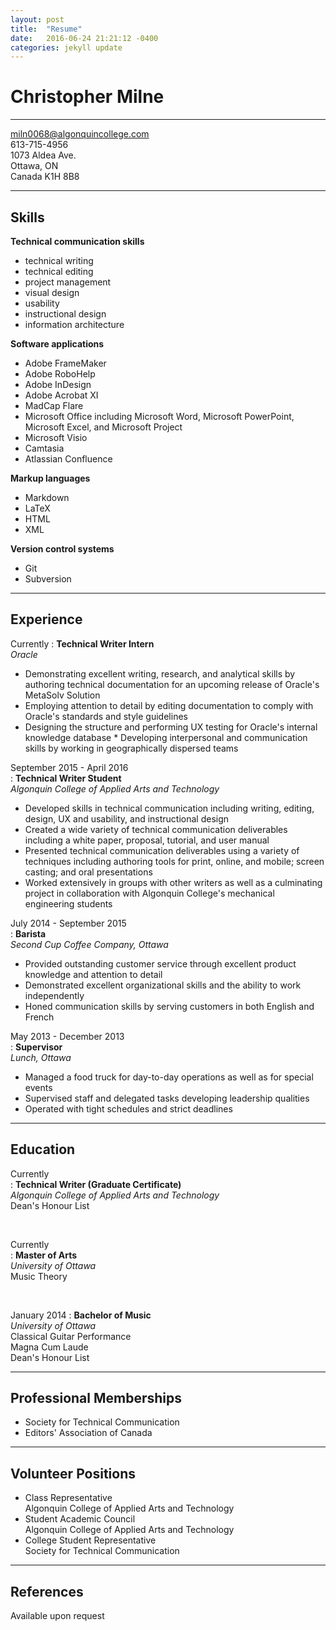 ```yaml
---
layout: post
title:  "Resume"
date:   2016-06-24 21:21:12 -0400
categories: jekyll update
---
```

Christopher Milne    
==================
-------------------------------------------------


miln0068@algonquincollege.com  
613-715-4956  
1073 Aldea Ave.  
Ottawa, ON  
Canada
K1H 8B8  

----------------------------------------

## Skills  

**Technical communication skills**  

* technical writing   
* technical editing   
* project management  
* visual design   
* usability   
* instructional design   
* information architecture  

**Software applications**   

* Adobe FrameMaker  
* Adobe RoboHelp  
* Adobe InDesign   
* Adobe Acrobat XI   
* MadCap Flare   
* Microsoft Office including Microsoft Word, Microsoft PowerPoint, Microsoft Excel, and Microsoft Project   
* Microsoft Visio  
* Camtasia   
* Atlassian Confluence   

**Markup languages**  

* Markdown  
* LaTeX   
* HTML   
* XML

**Version control systems**  

* Git  
* Subversion   

---------------------------------------------

## Experience

Currently
:   **Technical Writer Intern**     
*Oracle*   

* Demonstrating excellent writing, research, and analytical skills by authoring technical documentation for an upcoming release of Oracle's MetaSolv Solution   
* Employing attention to detail by editing documentation to comply with Oracle's standards and style guidelines  
* Designing the structure and performing UX testing for Oracle's internal knowledge database  * Developing interpersonal and communication skills by working in geographically dispersed teams      


September 2015 - April 2016  
:   **Technical Writer Student**   
*Algonquin College of Applied Arts and Technology*  

* Developed skills in technical communication including writing, editing, design, UX and usability, and instructional design  
* Created a wide variety of technical communication deliverables including a white paper, proposal, tutorial, and user manual  
* Presented technical communication deliverables using a variety of techniques including authoring tools for print, online, and mobile; screen casting; and oral presentations  
* Worked extensively in groups with other writers as well as a culminating project in collaboration with Algonquin College's mechanical engineering students  


July 2014 - September 2015    
:   **Barista**   
*Second Cup Coffee Company, Ottawa*   

* Provided outstanding customer service through excellent product knowledge and attention to detail   
* Demonstrated excellent organizational skills and the ability to work independently   
* Honed communication skills by serving customers in both English and French   


May 2013 - December 2013  
:   **Supervisor**    
*Lunch, Ottawa*  

* Managed a food truck for day-to-day operations as well as for special events  
* Supervised staff and delegated tasks developing leadership qualities  
* Operated with tight schedules and strict deadlines  

-----------------------------------------

## Education   

Currently  
:    **Technical Writer (Graduate Certificate)**  
*Algonquin College of Applied Arts and Technology*  
Dean's Honour List  

&nbsp;

Currently  
:    **Master of Arts**  
*University of Ottawa*  
Music Theory  

&nbsp;

January 2014
:    **Bachelor of Music**  
*University of Ottawa*  
Classical Guitar Performance  
Magna Cum Laude  
Dean's Honour List  

-------------------------------------------------

## Professional Memberships   

* Society for Technical Communication
* Editors' Association of Canada  

-------------------------------------------------

## Volunteer Positions  

* Class Representative   
Algonquin College of Applied Arts and Technology    
* Student Academic Council  
Algonquin College of Applied Arts and Technology  
* College Student Representative  
Society for Technical Communication  

-------------------------------------------------

## References  
Available upon request
